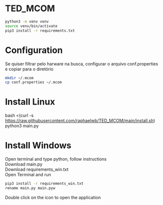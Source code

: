# TED_MCOM
```bash
python3 -m venv venv
source venv/bin/activate
pip3 install -r requirements.txt
```
# Configuration
Se quiser filtrar pelo harware na busca, configurar o arquivo conf.properties e copiar para o diretório   
```bash
mkdir ~/.mcom
cp conf.properties ~/.mcom
```

# Install Linux
bash <(curl -s https://raw.githubusercontent.com/raphaelwb/TED_MCOM/main/install.sh)   
python3 main.py

# Install Windows
Open terminal and type python, follow instructions   
Download main.py   
Download requirements_win.txt   
Open Terminal and run    
```bash
pip3 install -r requirements_win.txt   
rename main.py main.pyw
```
Double click on the icon to open the application